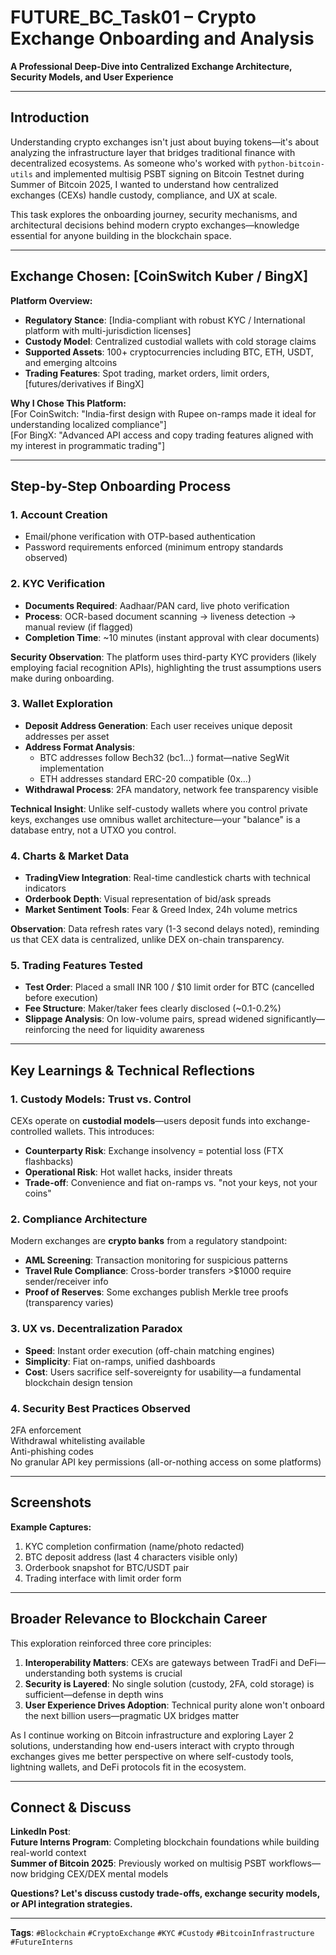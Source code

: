 # FUTURE_BC_Task01 – Crypto Exchange Onboarding and Analysis

**A Professional Deep-Dive into Centralized Exchange Architecture, Security Models, and User Experience**

---

## Introduction

Understanding crypto exchanges isn't just about buying tokens—it's about analyzing the infrastructure layer that bridges traditional finance with decentralized ecosystems. As someone who's worked with `python-bitcoin-utils` and implemented multisig PSBT signing on Bitcoin Testnet during Summer of Bitcoin 2025, I wanted to understand how centralized exchanges (CEXs) handle custody, compliance, and UX at scale.

This task explores the onboarding journey, security mechanisms, and architectural decisions behind modern crypto exchanges—knowledge essential for anyone building in the blockchain space.

---

## Exchange Chosen: [CoinSwitch Kuber / BingX]

**Platform Overview:**
- **Regulatory Stance**: [India-compliant with robust KYC / International platform with multi-jurisdiction licenses]
- **Custody Model**: Centralized custodial wallets with cold storage claims
- **Supported Assets**: 100+ cryptocurrencies including BTC, ETH, USDT, and emerging altcoins
- **Trading Features**: Spot trading, market orders, limit orders, [futures/derivatives if BingX]

**Why I Chose This Platform:**  
[For CoinSwitch: "India-first design with Rupee on-ramps made it ideal for understanding localized compliance"]  
[For BingX: "Advanced API access and copy trading features aligned with my interest in programmatic trading"]

---

## Step-by-Step Onboarding Process

### **1. Account Creation**
- Email/phone verification with OTP-based authentication
- Password requirements enforced (minimum entropy standards observed)

### **2. KYC Verification**
- **Documents Required**: Aadhaar/PAN card, live photo verification
- **Process**: OCR-based document scanning → liveness detection → manual review (if flagged)
- **Completion Time**: ~10 minutes (instant approval with clear documents)

**Security Observation**: The platform uses third-party KYC providers (likely employing facial recognition APIs), highlighting the trust assumptions users make during onboarding.

### **3. Wallet Exploration**
- **Deposit Address Generation**: Each user receives unique deposit addresses per asset
- **Address Format Analysis**: 
  - BTC addresses follow Bech32 (bc1...) format—native SegWit implementation
  - ETH addresses standard ERC-20 compatible (0x...)
- **Withdrawal Process**: 2FA mandatory, network fee transparency visible

**Technical Insight**: Unlike self-custody wallets where you control private keys, exchanges use omnibus wallet architecture—your "balance" is a database entry, not a UTXO you control.

### **4. Charts & Market Data**
- **TradingView Integration**: Real-time candlestick charts with technical indicators
- **Orderbook Depth**: Visual representation of bid/ask spreads
- **Market Sentiment Tools**: Fear & Greed Index, 24h volume metrics

**Observation**: Data refresh rates vary (1-3 second delays noted), reminding us that CEX data is centralized, unlike DEX on-chain transparency.

### **5. Trading Features Tested**
- **Test Order**: Placed a small INR 100 / $10 limit order for BTC (cancelled before execution)
- **Fee Structure**: Maker/taker fees clearly disclosed (~0.1-0.2%)
- **Slippage Analysis**: On low-volume pairs, spread widened significantly—reinforcing the need for liquidity awareness

---

## Key Learnings & Technical Reflections

### **1. Custody Models: Trust vs. Control**
CEXs operate on **custodial models**—users deposit funds into exchange-controlled wallets. This introduces:
- **Counterparty Risk**: Exchange insolvency = potential loss (FTX flashbacks)
- **Operational Risk**: Hot wallet hacks, insider threats
- **Trade-off**: Convenience and fiat on-ramps vs. "not your keys, not your coins"

### **2. Compliance Architecture**
Modern exchanges are **crypto banks** from a regulatory standpoint:
- **AML Screening**: Transaction monitoring for suspicious patterns
- **Travel Rule Compliance**: Cross-border transfers >$1000 require sender/receiver info
- **Proof of Reserves**: Some exchanges publish Merkle tree proofs (transparency varies)

### **3. UX vs. Decentralization Paradox**
- **Speed**: Instant order execution (off-chain matching engines)
- **Simplicity**: Fiat on-ramps, unified dashboards
- **Cost**: Users sacrifice self-sovereignty for usability—a fundamental blockchain design tension

### **4. Security Best Practices Observed**
2FA enforcement  
Withdrawal whitelisting available  
Anti-phishing codes  
No granular API key permissions (all-or-nothing access on some platforms)

---

## Screenshots



**Example Captures:**
1. KYC completion confirmation (name/photo redacted)
2. BTC deposit address (last 4 characters visible only)
3. Orderbook snapshot for BTC/USDT pair
4. Trading interface with limit order form

---

## Broader Relevance to Blockchain Career

This exploration reinforced three core principles:

1. **Interoperability Matters**: CEXs are gateways between TradFi and DeFi—understanding both systems is crucial
2. **Security is Layered**: No single solution (custody, 2FA, cold storage) is sufficient—defense in depth wins
3. **User Experience Drives Adoption**: Technical purity alone won't onboard the next billion users—pragmatic UX bridges matter

As I continue working on Bitcoin infrastructure and exploring Layer 2 solutions, understanding how end-users interact with crypto through exchanges gives me better perspective on where self-custody tools, lightning wallets, and DeFi protocols fit in the ecosystem.

---

## Connect & Discuss

**LinkedIn Post**:   
**Future Interns Program**: Completing blockchain foundations while building real-world context  
**Summer of Bitcoin 2025**: Previously worked on multisig PSBT workflows—now bridging CEX/DEX mental models

**Questions? Let's discuss custody trade-offs, exchange security models, or API integration strategies.**

---


**Tags**: `#Blockchain` `#CryptoExchange` `#KYC` `#Custody` `#BitcoinInfrastructure` `#FutureInterns`